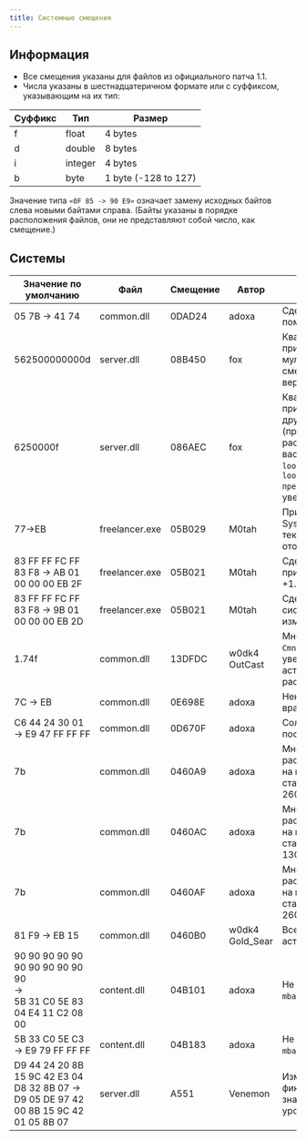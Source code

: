 ```yaml
---
title: Системные смещения
---
```


## Информация

- Все смещения указаны для файлов из официального патча 1.1.
- Числа указаны в шестнадцатеричном формате или с суффиксом, указывающим на их тип:

| Суффикс | Тип     | Размер               |
| ------- | ------- | -------------------- |
| f       | float   | 4 bytes              |
| d       | double  | 8 bytes              |
| i       | integer | 4 bytes              |
| b       | byte    | 1 byte (-128 to 127) |

Значение типа `«0F 85 -> 90 E9»` означает замену исходных байтов слева новыми байтами справа. (Байты указаны в порядке расположения файлов, они не представляют собой число, как смещение.)

## Системы

| Значение по умолчанию                                                                  | Файл           | Смещение | Автор               | Описание                                                                                                                                                                                                                                                                                                                                             |
| -------------------------------------------------------------------------------------- | -------------- | -------- | ------------------- | ---------------------------------------------------------------------------------------------------------------------------------------------------------------------------------------------------------------------------------------------------------------------------------------------------------------------------------------------------- |
| 05 7B -> 41 74                                                                         | common.dll     | 0DAD24   | adoxa               | Сделать `drag_modifier` независимым от помех/повреждений.                                                                                                                                                                                                                                                                                            |
| 562500000000d                                                                          | server.dll     | 08B450   | fox                 | Квадрат расстояния от центра системы, при котором ваш корабль взрывается в мультиплеере (не применяется смещение 1.0, функция добавлена в версии 1.1).                                                                                                                                                                                               |
| 6250000f                                                                               | server.dll     | 086AEC   | fox                 | Квадрат расстояния от центра системы, при котором базы перестают быть дружелюбными после андокинга (примечание: это то же число, что и расстояние исчезновения NPC — если у вас хороший диапазон NPC persistence, `loot_unseen_radius = (радиус)` и `loot_unseen_life_time = (время за пределами радиуса)` в `constants.ini`, увеличение безопасно). |
| 77->EB                                                                                 | freelancer.exe | 05B029   | M0tah               | Принудительно использовать IDS "%s System." (1373 в `resources.dll`) для всех текстов прибытия в систему (дом не отображается).                                                                                                                                                                                                                      |
| 83 FF FF FC FF 83 F8 -> AB 01 00 00 00 EB 2F                                           | freelancer.exe | 05B021   | M0tah               | Сделать так, чтобы дом в тексте прибытия в систему был IDS системы +1.                                                                                                                                                                                                                                                                               |
| 83 FF FF FC FF 83 F8 -> 9B 01 00 00 00 EB 2D                                           | freelancer.exe | 05B021   | M0tah               | Сделать текст прибытия в систему IDS системы +1 (обязательно также изменить IDS 1373 на просто "%s").                                                                                                                                                                                                                                                |
| 1.74f                                                                                  | common.dll     | 13DFDC   | w0dk4<br/>OutCast   | Множитель для `fill_dist` в вычислении `CmnAsteroid::CAsteroidField::near_field`; увеличить, чтобы FL рендерил астероидные поля с больших расстояний.                                                                                                                                                                                                |
| 7C -> EB                                                                               | common.dll     | 0E698E   | adoxa               | Некоторые планеты продолжают вращаться.                                                                                                                                                                                                                                                                                                              |
| C6 44 24 30 01 -> E9 47 FF FF FF                                                       | common.dll     | 0D670F   | adoxa               | Солнца будут учитывать флаг посещения.                                                                                                                                                                                                                                                                                                               |
| 7b                                                                                     | common.dll     | 0460A9   | adoxa               | Множитель для максимального расстояния от центра системы по оси X, на котором будут появляться статические астероиды (07 = 130k, 08 = 260k, 09 = 520k и т.д.).                                                                                                                                                                                       |
| 7b                                                                                     | common.dll     | 0460AC   | adoxa               | Множитель для максимального расстояния от центра системы по оси Y, на котором будут появляться статические астероиды (07 = 65k, 08 = 130k, 09 = 260k и т.д.).                                                                                                                                                                                        |
| 7b                                                                                     | common.dll     | 0460AF   | adoxa               | Множитель для максимального расстояния от центра системы по оси Z, на котором будут появляться статические астероиды (07 = 130k, 08 = 260k, 09 = 520k и т.д.).                                                                                                                                                                                       |
| 81 F9 -> EB 15                                                                         | common.dll     | 0460B0   | w0dk4<br/>Gold_Sear | Всегда рендерить статические астероиды.                                                                                                                                                                                                                                                                                                              |
| 90 90 90 90 90 90 90 90 90 90 90<br/>-><br/>5B 31 C0 5E 83 04 E4 11 C2 08 00           | content.dll    | 04B101   | adoxa               | Не добавлять дефис к `msg_id_prefix` в `mbases.ini` (Часть 1).                                                                                                                                                                                                                                                                                       |
| 5B 33 C0 5E C3 -> E9 79 FF FF FF                                                       | content.dll    | 04B183   | adoxa               | Не добавлять дефис к `msg_id_prefix` в `mbases.ini` (Часть 2).                                                                                                                                                                                                                                                                                       |
| D9 44 24 20 8B 15 9C 42 E3 04 D8 32 8B 07 -> D9 05 DE 97 42 00 8B 15 9C 42 01 05 8B 07 | server.dll     | A551     | Venemon             | Изменить урон в зоне с процентного на фиксированный — 100 за тик (чем выше значение, тем быстрее применяется урон в зоне).                                                                                                                                                                                                                           |
